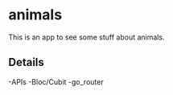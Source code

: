# animals

This is an app to see some stuff about animals.

## Details

-APIs
-Bloc/Cubit
-go_router
